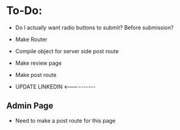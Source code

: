 # To-Do:

* Do I actually want radio buttons to submit?  Before submission?
* Make Router
* Compile object for server side post route
* Make review page
* Make post route

* UPDATE LINKEDIN <----------


## Admin Page

* Need to make a post route for this page

